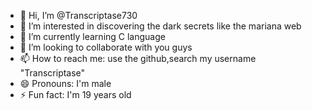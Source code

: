 - 👋 Hi, I’m @Transcriptase730
- 👀 I’m interested in discovering the dark secrets like the mariana web
- 🌱 I’m currently learning C language
- 💞️ I’m looking to collaborate with you guys
- 📫 How to reach me: use the github,search my username "Transcriptase"
- 😄 Pronouns: I'm male
- ⚡ Fun fact: I'm 19 years old

<!---
Transcriptase730/Transcriptase730 is a ✨ special ✨ repository because its `README.md` (this file) appears on your GitHub profile.
You can click the Preview link to take a look at your changes.
--->
